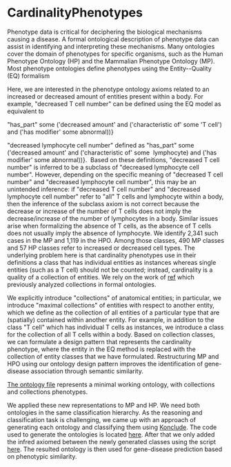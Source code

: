 # CardinalityPhenotypes
Phenotype data is critical for deciphering the biological mechanisms causing a disease. A formal ontological description of phenotype data can assist in identifying and interpreting these mechanisms. Many ontologies cover the domain of phenotypes for specific organisms, such as the Human Phenotype Ontology (HP) and the Mammalian Phenotype Ontology (MP). Most phenotype ontologies define phenotypes using the Entity--Quality (EQ) formalism

Here, we are interested in the phenotype ontology axioms related to an increased or decreased amount of entities present within a body. For
example, "decreased T cell number" can be defined using the EQ model as equivalent to 


"has_part" some ('decreased amount' and ('characteristic of' some 'T cell') and ('has modifier' some abnormal))}

"decreased lymphocyte cell number" defined as "has\_part" some ('decreased amount' and ('characteristic of' some  lymphocyte) and ('has modifier' some abnormal))}.  Based on these definitions, "decreased T cell number" is inferred to be a subclass of "decreased lymphocyte cell number". However, depending on the specific meaning of "decreased T cell number" and
"decreased lymphocyte cell number", this may be an unintended inference: if "decreased T cell number" and "decreased lymphocyte cell number" refer to "all" T cells and lymphocyte
within a body, then the inference of the subclass axiom is not correct because the decrease or increase of the number of T cells does not imply the decrease/increase of the number of lymphocytes in a body. Similar issues arise when formalizing the absence of T cells, as the absence of T cells does not usually imply the absence of lymphocyte. We identify 2,341 such cases in the MP and 1,119 in the HPO. Among those classes, 490 MP classes and 57 HP classes refer to increased or decreased cell types. The underlying problem here is that cardinality phenotypes use in their definitions a class that has individual entities as instances whereas single entities (such as a T cell) should not be counted; instead, cardinality is a quality of a collection of entities. We rely on the work of [ref](https://citeseerx.ist.psu.edu/document?repid=rep1&type=pdf&doi=96c9d09bc7e6d32fe246a84bf51ebc4466bb7f51#page=121) which previously analyzed collections in formal ontologies.





We explicitly introduce "collections" of anatomical entities; in particular, we introduce "maximal collections" of entities with respect to another entity, which we define as the collection of all entities of a particular type that are (spatially) contained within another entity. For example, in addition to the class "T cell" which has individual T cells as instances, we introduce a class for the collection of all T cells within a body. Based on collection classes, we can formulate a design pattern that represents the cardinality phenotype, where the entity in the EQ method is replaced with the collection of entity classes that we have formulated. Restructuring MP and HPO using our ontology design pattern improves the identification of gene-disease association through semantic similarity.



[The ontology file](https://github.com/bio-ontology-research-group/CardinalityPhenotypes/blob/main/Minimal_working_ontology/CardinalityPhenotype.owl) represents a minimal working ontology, with collections and collections phenotypes. 



We applied these new representations to MP and HP. We need both ontologies in the same classification hierarchy. As the reasoning and classification task is challenging, we came up with an approach of generating each ontology and classifying them using [Konclude](https://github.com/konclude/Konclude). The code used to generate the ontologies is located [here](https://github.com/bio-ontology-research-group/CardinalityPhenotypes/blob/main/Create_Merged_Ontology/fixCardinalityCellurarPhenotypes_MP_HP.groovy). After that we only added the infred axiomed between the newly generated classes using the script [here](https://github.com/bio-ontology-research-group/CardinalityPhenotypes/blob/main/Create_Merged_Ontology/MakeInferredOntology_mix_Elk_Konclude_on_singular.groovy). The resulted ontology is then used for gene-disease prediction based on phenotypic similarity.

